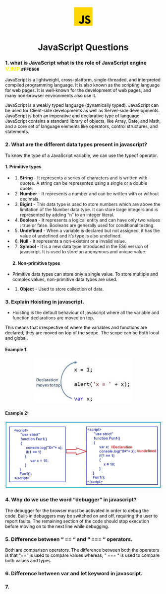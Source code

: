 <style>
span{color:yellow !important;}
H2{color:DarkOrange !important;}
p{color:Black !important;}
</style>
<div align="center">
<img src='./Images/js.png' alt='JavaScript' height='80'>

# JavaScript Questions
</div>

### 1. what is JavaScript what is the role of JavaScript engine <span style="color:#ff0000">V.IMP.</span>`#FFD600`

JavaScript is a lightweight, cross-platform, single-threaded, and interpreted compiled programming language. It is also known as the scripting language for web pages. It is well-known for the development of web pages, and many non-browser environments also use it.

JavaScript is a weakly typed language (dynamically typed). JavaScript can be used for Client-side developments as well as Server-side developments. JavaScript is both an imperative and declarative type of language. JavaScript contains a standard library of objects, like Array, Date, and Math, and a core set of language elements like operators, control structures, and statements. 


### 2. What are the different data types present in javascript?

 To know the type of a JavaScript variable, we can use the typeof operator.

#### 1. Primitive types

- 1. <b>String</b> -  It represents a series of characters and is written with quotes. A string can be represented using a single or a double quote.

- 2. <b>Number</b> - It represents a number and can be written with or without decimals.

- 3. <b>Bigint</b> - This data type is used to store numbers which are above the limitation of the Number data type. It can store large integers and is represented by adding “n” to an integer literal.

- 4. <b>Boolean</b> - It represents a logical entity and can have only two values : true or false. Booleans are generally used for conditional testing.

- 5. <b>Undefined</b> - When a variable is declared but not assigned, it has the value of undefined and it’s type is also undefined.

- 6. <b>Null</b> - It represents a non-existent or a invalid value.

- 7. <b>Symbol</b> - It is a new data type introduced in the ES6 version of javascript. It is used to store an anonymous and unique value.

  #### 2. Non-primitive types

- Primitive data types can store only a single value. To store multiple and complex values, non-primitive data types are used.
- 1. <b>Object</b> - Used to store collection of data.


### 3. Explain Hoisting in javascript.

- Hoisting is the default behaviour of javascript where all the variable and function declarations are moved on top.

This means that irrespective of where the variables and functions are declared, they are moved on top of the scope. The scope can be both local and global.

#### Example 1:
<div align="center">
<img src='./Images/Hoisting-1.jpeg' alt='Hoisting' height=''>
</div>

#### Example 2:
<img src='./Images/Hoisting-2.webp' alt='Hoisting' height=''>

### 4. Why do we use the word “debugger” in javascript?

The debugger for the browser must be activated in order to debug the code. Built-in debuggers may be switched on and off, requiring the user to report faults. The remaining section of the code should stop execution before moving on to the next line while debugging.

### 5. Difference between “ == “ and “ === “ operators.

Both are comparison operators. The difference between both the operators is that “==” is used to compare values whereas, “ === “ is used to compare both values and types.

### 6. Difference between var and let keyword in javascript.

### 7. 